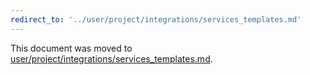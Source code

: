 ```yaml
---
redirect_to: '../user/project/integrations/services_templates.md'
---
```


This document was moved to [user/project/integrations/services_templates.md](../user/project/integrations/services_templates.md).
